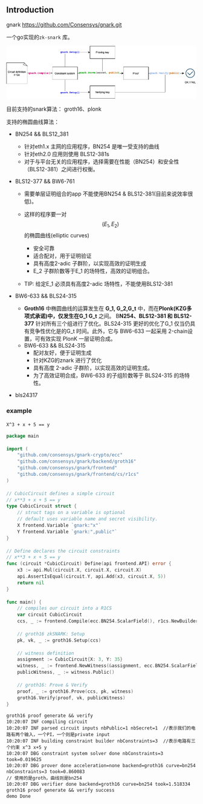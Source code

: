 ## Introduction

gnark   https://github.com/Consensys/gnark.git

一个go实现的`zk-snark` 库。

![gnark-workflow](./gnark_workflow-.webp)

目前支持的snark算法： groth16、plonk

支持的椭圆曲线算法：

* BN254 && BLS12_381

  * 针对eth1.x 主网的应用程序，BN254 是唯一受支持的曲线
  * 针对eth2.0 应用则使用 BLS12-381s
  * 对于与平台无关的应用程序，选择需要在性能（BN254）和安全性（BLS12-381）之间进行权衡。

* BLS12-377 && BW6-761

  * 需要单层证明组合的app 不能使用BN254 & BLS12-381(目前来说效率很低)。

  * 这样的程序要一对
    $$
    (E_1,E_2)
    $$
    的椭圆曲线(elliptic curves)

    * 安全可靠
    * 适合配对，用于证明验证
    * 具有高度2-adic 子群阶，以实现高效的证明生成
    * E_2 子群阶数等于E_1 的场特性，高效的证明组合。

  * TIP: 给定E_1 必须具有高度2-adic 场特性，不能使用BLS12-381

* BW6-633 && BLS24-315

  * **Groth16** 中椭圆曲线的运算发生在 **G_1, G_2,G_t** 中，而在**Plonk(**KZG多项式承诺)中，仅发生在**G_1 G_t** 之间。 B**N254、BLS12-381 和 BLS12-377** 针对所有三个组进行了优化。BLS24-315 更好的优化了G_1 仅当仍具有竞争性优化是的G_t 时间。此外，它与 BW6-633 一起采用 2-chain设置，可有效实现 PlonK 一层证明合成。
  * BW6-633 && BLS24-315
    * 配对友好，便于证明生成
    * 针对KZG的znark 进行了优化
    * 具有高度 2-adic 子群阶，以实现高效的证明生成。
    * 为了高效证明合成，BW6-633 的子组阶数等于 BLS24-315 的场特性。

* bls24317



### example

`X^3 + x + 5 == y`

```go
package main

import (
	"github.com/consensys/gnark-crypto/ecc"
	"github.com/consensys/gnark/backend/groth16"
	"github.com/consensys/gnark/frontend"
	"github.com/consensys/gnark/frontend/cs/r1cs"
)

// CubicCircuit defines a simple circuit
// x**3 + x + 5 == y
type CubicCircuit struct {
	// struct tags on a variable is optional
	// default uses variable name and secret visibility.
	X frontend.Variable `gnark:"x"`
	Y frontend.Variable `gnark:",public"`
}

// Define declares the circuit constraints
// x**3 + x + 5 == y
func (circuit *CubicCircuit) Define(api frontend.API) error {
	x3 := api.Mul(circuit.X, circuit.X, circuit.X)
	api.AssertIsEqual(circuit.Y, api.Add(x3, circuit.X, 5))
	return nil
}

func main() {
	// compiles our circuit into a R1CS
	var circuit CubicCircuit
	ccs, _ := frontend.Compile(ecc.BN254.ScalarField(), r1cs.NewBuilder, &circuit)

	// groth16 zkSNARK: Setup
	pk, vk, _ := groth16.Setup(ccs)

	// witness definition
	assignment := CubicCircuit{X: 3, Y: 35}
	witness, _ := frontend.NewWitness(&assignment, ecc.BN254.ScalarField())
	publicWitness, _ := witness.Public()

	// groth16: Prove & Verify
	proof, _ := groth16.Prove(ccs, pk, witness)
	groth16.Verify(proof, vk, publicWitness)
}
```

```shell
groth16 proof generate && verify
10:20:07 INF compiling circuit
10:20:07 INF parsed circuit inputs nbPublic=1 nbSecret=1  //表示我们的电路有两个输入，一个PI，一个则是private input
10:20:07 INF building constraint builder nbConstraints=3  //表示电路有三个约束 x^3 x+5 y
10:20:07 DBG constraint system solver done nbConstraints=3 took=0.019625
10:20:07 DBG prover done acceleration=none backend=groth16 curve=bn254 nbConstraints=3 took=0.860083
// 使用的是groth，曲线则是bn254
10:20:07 DBG verifier done backend=groth16 curve=bn254 took=1.518334
groth16 proof generate && verify success
demo Done
```

